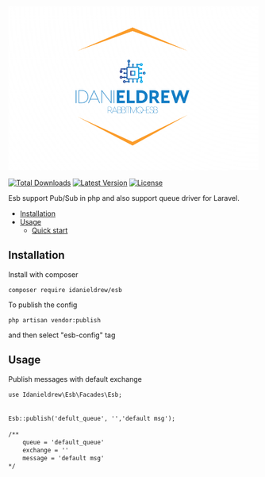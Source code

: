 <p>
    <img src="art/logo.png" alt="esb">
</p>
    <p>
        <a href="https://packagist.org/packages/pestphp/pest"><img alt="Total Downloads" src="https://img.shields.io/packagist/dt/idanieldrew/esb"></a>
        <a href="https://packagist.org/packages/idanieldrew/esb"><img alt="Latest Version" src="https://img.shields.io/packagist/stars/idanieldrew/esb"></a>
        <a href="https://packagist.org/packages/pestphp/pest"><img alt="License" src="https://img.shields.io/packagist/l/idanieldrew/esb"></a>
    </p>

Esb support Pub/Sub in php and also support queue driver for Laravel.

* [Installation](#installation)
* [Usage](#usage)
    * [Quick start](*quick-start)

## Installation

Install with composer

```
composer require idanieldrew/esb
```

To publish the config

```
php artisan vendor:publish
```

and then select "esb-config" tag

## Usage

Publish messages with default exchange

```
use Idanieldrew\Esb\Facades\Esb;


Esb::publish('defult_queue', '','default msg'); 

/**
    queue = 'default_queue'
    exchange = ''
    message = 'default msg'
*/

```
